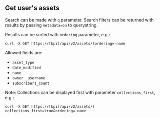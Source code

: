 ## Get user's assets


Search can be made with `q` parameter.
Search filters can be returned with results by passing `metadata=on` to querystring.


Results can be sorted with `ordering` parameter, e.g.:

```shell
curl -X GET https://[kpi]/api/v2/assets/?ordering=-name
```


Allowed fields are:

- `asset_type`
- `date_modified`
- `name`
- `owner__username`
- `subscribers_count`


Note: Collections can be displayed first with parameter `collections_first`, e.g.:

```shell
curl -X GET https://[kpi]/api/v2/assets/?collections_first=true&ordering=-name
```

